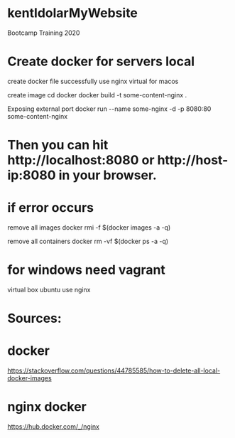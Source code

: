 # kentldolarMyWebsite
Bootcamp Training 2020

# Create docker for servers local
create docker file successfully
use nginx virtual for macos

create image
cd docker
docker build -t some-content-nginx .

Exposing external port
docker run --name some-nginx -d -p 8080:80 some-content-nginx
  # Then you can hit http://localhost:8080 or http://host-ip:8080 in your browser.

  # if error occurs
remove all images
docker rmi -f $(docker images -a -q)

remove all containers
docker rm -vf $(docker ps -a -q)


# for windows need vagrant
virtual box ubuntu
use nginx

# Sources:
  # docker
https://stackoverflow.com/questions/44785585/how-to-delete-all-local-docker-images
  # nginx docker
https://hub.docker.com/_/nginx
